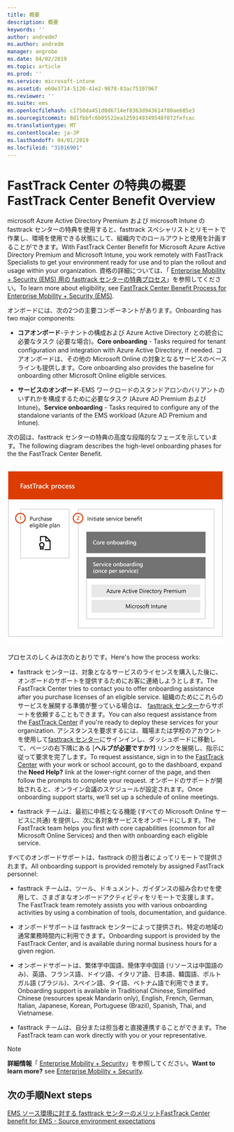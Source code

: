 ```yaml
---
title: 概要
description: 概要
keywords: ''
author: andredm7
ms.author: andredm
manager: angrobe
ms.date: 04/02/2019
ms.topic: article
ms.prod: ''
ms.service: microsoft-intune
ms.assetid: e60e3714-5120-41e2-9878-83ac75107967
ms.reviewer: ''
ms.suite: ems
ms.openlocfilehash: c1750da451d0d6714ef8363d943614f80ae685e3
ms.sourcegitcommit: 8d1fbbfc6b05522ea1259149349548f072fefcac
ms.translationtype: MT
ms.contentlocale: ja-JP
ms.lasthandoff: 04/01/2019
ms.locfileid: "31016901"
---
```

# <a name="fasttrack-center-benefit-overview"></a><span data-ttu-id="a24e4-103">FastTrack Center の特典の概要</span><span class="sxs-lookup"><span data-stu-id="a24e4-103">FastTrack Center Benefit Overview</span></span>

<span data-ttu-id="a24e4-104">microsoft Azure Active Directory Premium および microsoft Intune の fasttrack センターの特典を使用すると、fasttrack スペシャリストとリモートで作業し、環境を使用できる状態にして、組織内でのロールアウトと使用を計画することができます。</span><span class="sxs-lookup"><span data-stu-id="a24e4-104">With FastTrack Center Benefit for Microsoft Azure Active Directory Premium and Microsoft Intune, you work remotely with FastTrack Specialists to get your environment ready for use and to plan the rollout and usage within your organization.</span></span> <span data-ttu-id="a24e4-105">資格の詳細については、「 [Enterprise Mobility + Security (EMS) 用の fasttrack センターの特典プロセス](EMS-fasttrack-process.md)」を参照してください。</span><span class="sxs-lookup"><span data-stu-id="a24e4-105">To learn more about eligibility, see [FastTrack Center Benefit Process for Enterprise Mobility + Security (EMS)](EMS-fasttrack-process.md).</span></span>

<span data-ttu-id="a24e4-106">オンボードには、次の2つの主要コンポーネントがあります。</span><span class="sxs-lookup"><span data-stu-id="a24e4-106">Onboarding has two major components:</span></span>

-   <span data-ttu-id="a24e4-107">**コアオンボード**-テナントの構成および Azure Active Directory との統合に必要なタスク (必要な場合)。</span><span class="sxs-lookup"><span data-stu-id="a24e4-107">**Core onboarding** - Tasks required for tenant configuration and integration with Azure Active Directory, if needed.</span></span> <span data-ttu-id="a24e4-108">コアオンボードは、その他の Microsoft Online の対象となるサービスのベースラインも提供します。</span><span class="sxs-lookup"><span data-stu-id="a24e4-108">Core onboarding also provides the baseline for onboarding other Microsoft Online eligible services.</span></span>

-   <span data-ttu-id="a24e4-109">**サービスのオンボード**-EMS ワークロードのスタンドアロンのバリアントのいずれかを構成するために必要なタスク (Azure AD Premium および Intune)。</span><span class="sxs-lookup"><span data-stu-id="a24e4-109">**Service onboarding** - Tasks required to configure any of the standalone variants of the EMS workload (Azure AD Premium and Intune).</span></span>

<span data-ttu-id="a24e4-110">次の図は、fasttrack センターの特典の高度な段階的なフェーズを示しています。</span><span class="sxs-lookup"><span data-stu-id="a24e4-110">The following diagram describes the high-level onboarding phases for the the FastTrack Center Benefit.</span></span>

![fasttrack センターの特典を使用するための高レベルの段階的なフェーズ](./media/ft-onboarding-process.png)

<span data-ttu-id="a24e4-112">プロセスのしくみは次のとおりです。</span><span class="sxs-lookup"><span data-stu-id="a24e4-112">Here's how the process works:</span></span>

- <span data-ttu-id="a24e4-113">fasttrack センターは、対象となるサービスのライセンスを購入した後に、オンボードのサポートを提供するためにお客に連絡しようとします。</span><span class="sxs-lookup"><span data-stu-id="a24e4-113">The FastTrack Center tries to contact you to offer onboarding assistance after you purchase licenses of an eligible service.</span></span> <span data-ttu-id="a24e4-114">組織のためにこれらのサービスを展開する準備が整っている場合は、 [fasttrack センター](https://go.microsoft.com/fwlink/?linkid=780698)からサポートを依頼することもできます。</span><span class="sxs-lookup"><span data-stu-id="a24e4-114">You can also request assistance from the [FastTrack Center](https://go.microsoft.com/fwlink/?linkid=780698) if you're ready to deploy these services for your organization.</span></span> <span data-ttu-id="a24e4-115">アシスタンスを要求するには、職場または学校のアカウントを使用して[fasttrack センター](https://go.microsoft.com/fwlink/?linkid=780698)にサインインし、ダッシュボードに移動して、ページの右下隅にある [**ヘルプが必要ですか?]** リンクを展開し、指示に従って要求を完了します。</span><span class="sxs-lookup"><span data-stu-id="a24e4-115">To request assistance, sign in to the [FastTrack Center](https://go.microsoft.com/fwlink/?linkid=780698) with your work or school account, go to the dashboard, expand the **Need Help?** link at the lower-right corner of the page, and then follow the prompts to complete your request.</span></span> <span data-ttu-id="a24e4-116">オンボードのサポートが開始されると、オンライン会議のスケジュールが設定されます。</span><span class="sxs-lookup"><span data-stu-id="a24e4-116">Once onboarding support starts, we’ll set up a schedule of online meetings.</span></span>

-   <span data-ttu-id="a24e4-117">fasttrack チームは、最初に中核となる機能 (すべての Microsoft Online サービスに共通) を提供し、次に各対象サービスをオンボードにします。</span><span class="sxs-lookup"><span data-stu-id="a24e4-117">The FastTrack team helps you first with core capabilities (common for all Microsoft Online Services) and then with onboarding each eligible service.</span></span>

<span data-ttu-id="a24e4-118">すべてのオンボードサポートは、fasttrack の担当者によってリモートで提供されます。</span><span class="sxs-lookup"><span data-stu-id="a24e4-118">All onboarding support is provided remotely by assigned FastTrack personnel:</span></span>

-   <span data-ttu-id="a24e4-119">fasttrack チームは、ツール、ドキュメント、ガイダンスの組み合わせを使用して、さまざまなオンボードアクティビティをリモートで支援します。</span><span class="sxs-lookup"><span data-stu-id="a24e4-119">The FastTrack team remotely assists you with various onboarding activities by using a combination of tools, documentation, and guidance.</span></span>

-   <span data-ttu-id="a24e4-120">オンボードサポートは fasttrack センターによって提供され、特定の地域の通常業務時間内に利用できます。</span><span class="sxs-lookup"><span data-stu-id="a24e4-120">Onboarding support is provided by the FastTrack Center, and is available during normal business hours for a given region.</span></span>

-   <span data-ttu-id="a24e4-121">オンボードサポートは、繁体字中国語、簡体字中国語 (リソースは中国語のみ)、英語、フランス語、ドイツ語、イタリア語、日本語、韓国語、ポルトガル語 (ブラジル)、スペイン語、タイ語、ベトナム語で利用できます。</span><span class="sxs-lookup"><span data-stu-id="a24e4-121">Onboarding support is available in Traditional Chinese, Simplified Chinese (resources speak Mandarin only), English, French, German, Italian, Japanese, Korean, Portuguese (Brazil), Spanish, Thai, and Vietnamese.</span></span>

-   <span data-ttu-id="a24e4-122">fasttrack チームは、自分または担当者と直接連携することができます。</span><span class="sxs-lookup"><span data-stu-id="a24e4-122">The FastTrack team can work directly with you or your representative.</span></span>

> [!NOTE]
> <span data-ttu-id="a24e4-123">**詳細情報**「 [Enterprise Mobility + Security](https://www.microsoft.com/cloud-platform/enterprise-mobility)」を参照してください。</span><span class="sxs-lookup"><span data-stu-id="a24e4-123">**Want to learn more?** see [Enterprise Mobility + Security](https://www.microsoft.com/cloud-platform/enterprise-mobility).</span></span>

## <a name="next-steps"></a><span data-ttu-id="a24e4-124">次の手順</span><span class="sxs-lookup"><span data-stu-id="a24e4-124">Next steps</span></span>

[<span data-ttu-id="a24e4-125">EMS ソース環境に対する fasttrack センターのメリット</span><span class="sxs-lookup"><span data-stu-id="a24e4-125">FastTrack Center benefit for EMS - Source environment expectations</span></span>](EMS-source-environment-expectations.md)
